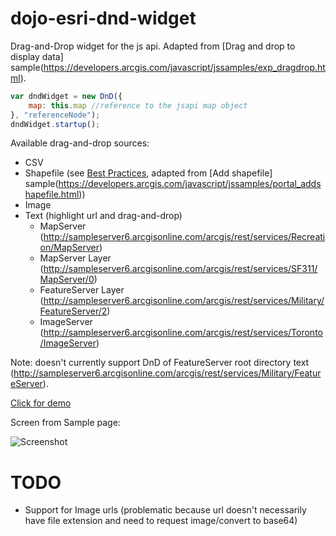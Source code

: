 dojo-esri-dnd-widget
=================
Drag-and-Drop widget for the js api. Adapted from [Drag and drop to display data] sample(https://developers.arcgis.com/javascript/jssamples/exp_dragdrop.html).


```javascript
var dndWidget = new DnD({
	map: this.map //reference to the jsapi map object
}, "referenceNode");
dndWidget.startup();
```
Available drag-and-drop sources:
- CSV
- Shapefile (see [Best Practices](http://doc.arcgis.com/en/arcgis-online/reference/shapefiles.htm#ESRI_SECTION2_913CE2DFA59845C2926B2842F3AB8D66), adapted from [Add shapefile] sample(https://developers.arcgis.com/javascript/jssamples/portal_addshapefile.html))
- Image
- Text (highlight url and drag-and-drop)
  - MapServer (http://sampleserver6.arcgisonline.com/arcgis/rest/services/Recreation/MapServer)
  - MapServer Layer (http://sampleserver6.arcgisonline.com/arcgis/rest/services/SF311/MapServer/0)
  - FeatureServer Layer (http://sampleserver6.arcgisonline.com/arcgis/rest/services/Military/FeatureServer/2)
  - ImageServer (http://sampleserver6.arcgisonline.com/arcgis/rest/services/Toronto/ImageServer)

Note: doesn't currently support DnD of FeatureServer root directory text (http://sampleserver6.arcgisonline.com/arcgis/rest/services/Military/FeatureServer).


[Click for demo](http://brianbunker.github.com/dojo-esri-dnd-widget)

Screen from Sample page:

![Screenshot](https://raw.github.com/BrianBunker/dojo-esri-dnd-widget/master/screenshot.png)


TODO
====
- Support for Image urls (problematic because url doesn't necessarily have file extension and need to request image/convert to base64)